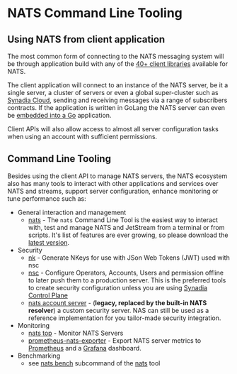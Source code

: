 # NATS Command Line Tooling

## Using NATS from client application
The most common form of connecting to the NATS messaging system will be through application build with any of the [40+ client libraries](../developing-with-nats/developer.md) available for NATS. 

The client application will connect to an instance of the NATS server, be it a single server, a cluster of servers or even a global super-cluster such as [Synadia Cloud](https://www.synadia.com/cloud), sending and receiving messages via a range of subscribers contracts. If the application is written in GoLang the NATS server can even be [embedded into a Go](https://dev.to/karanpratapsingh/embedding-nats-in-go-19o) application.

Client APIs will also allow access to almost all server configuration tasks when using an account with sufficient permissions.

## Command Line Tooling
Besides using the client API to manage NATS servers, the NATS ecosystem also has many tools to interact with other applications and services over NATS and streams, support server configuration, enhance monitoring or tune performance such as:

* General interaction and management
  * [nats](nats_cli/readme.md) - The `nats` Command Line Tool is the easiest way to interact with, test and manage NATS and JetStream from a terminal or from scripts. It's list of features are ever growing, so please download the [latest version](https://github.com/nats-io/natscli/releases). 
* Security
  * [nk](nk.md) - Generate NKeys for use with JSon Web Tokens (JWT) used with nsc
  * [nsc](nsc/) - Configure Operators, Accounts, Users and permission offline to later push them to a production server. This is the preferred tools to create security configuration unless you are using [Synadia Control Plane](https://docs.synadia.com/platform/control-plane) 
  * [nats account server](https://nats-io.gitbook.io/legacy-nats-docs/nats-account-server) -  (**legacy, replaced by the built-in NATS resolver**) a custom security server. NAS can still be used as a reference implementation for you tailor-made security integration.
* Monitoring
  * [nats top](nats_top/) - Monitor NATS Servers
  * [prometheus-nats-exporter](https://github.com/nats-io/prometheus-nats-exporter) - Export NATS server metrics to [Prometheus](https://prometheus.io/) and a [Grafana](https://grafana.com) dashboard.
* Benchmarking
  * see [nats bench](nats_cli/natsbench.md) subcommand of the [nats](nats_cli/readme.md) tool
